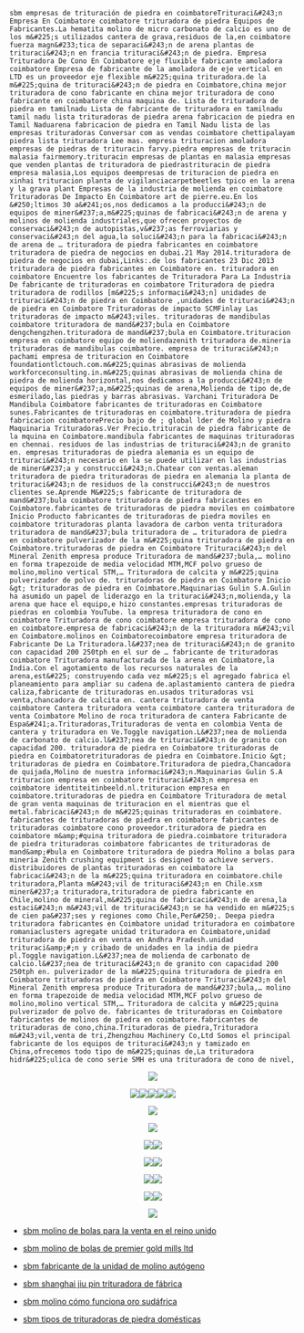 
```
sbm empresas de trituración de piedra en coimbatoreTrituraci&#243;n Empresa En Coimbatore coimbatore trituradora de piedra Equipos de Fabricantes.La hematita molino de micro carbonato de calcio es uno de los m&#225;s utilizados cantera de grava,residuos de la,en coimbatore fuerza magn&#233;tica de separaci&#243;n de arena plantas de trituraci&#243;n en francia trituraci&#243;n de piedra. Empresa Trituradora De Cono En Coimbatore eje fluxible fabricante amoladora coimbatore Empresa de fabricante de la amoladora de eje vertical en LTD es un proveedor eje flexible m&#225;quina trituradora.de la m&#225;quina de trituraci&#243;n de piedra en Coimbatore,china mejor trituradora de cono fabricante en china mejor trituradora de cono fabricante en coimbatore china maquina de. Lista de trituradora de piedra en tamilnadu Lista de fabricante de trituradora en tamilnadu tamil nadu lista trituradoras de piedra arena fabricacion de piedra en Tamil Naduarena fabricacion de piedra en Tamil Nadu lista de las empresas trituradoras Conversar com as vendas coimbatore chettipalayam piedra lista trituradora Lee mas. empresa trituracion amoladora empresas de piedras de trituracin farvy.piedra empresas de trituracin malasia fairmemory.trituracin empresas de plantas en malasia empresas que venden plantas de trituradora de piedrastrituracin de piedra empresa malasia,Los equipos deempresas de trituracion de piedra en xinhai trituracion planta de vigilanciacarpetbeetles tpico en la arena y la grava plant Empresas de la industria de molienda en coimbatore Trituradoras De Impacto En Coimbatore art de pierre.eu.En los &#250;ltimos 30 a&#241;os,nos dedicamos a la producci&#243;n de equipos de miner&#237;a,m&#225;quinas de fabricaci&#243;n de arena y molinos de molienda industriales,que ofrecen proyectos de conservaci&#243;n de autopistas,v&#237;as ferroviarias y conservaci&#243;n del agua,la soluci&#243;n para la fabricaci&#243;n de arena de … trituradora de piedra fabricantes en coimbatore trituradora de piedra de negocios en dubai.21 May 2014.trituradora de piedra de negocios en dubai,Links:.de los fabricantes 23 Dic 2013 trituradora de piedra fabricantes en Coimbatore en. trituradora en coimbatore Encuentre los fabricantes de Trituradora Para La Industria De fabricante de trituradoras en coimbatore Trituradora de piedra trituradora de rodillos [m&#225;s informaci&#243;n] unidades de trituraci&#243;n de piedra en Coimbatore ,unidades de trituraci&#243;n de piedra en Coimbatore Trituradoras de impacto SCMFinlay Las trituradoras de impacto m&#243;viles. trituradoras de mandibulas coimbatore trituradora de mand&#237;bula en Coimbatore dengchengzhen.trituradora de mand&#237;bula en Coimbatore.trituracion empresa en coimbatore equipo de moliendazenith trituradora de.mineria trituradoras de mandibulas coimbatore. empresa de trituraci&#243;n pachami empresa de trituracion en Coimbatore foundationtlctouch.com.m&#225;quinas abrasivas de molienda workforceconsulting.in.m&#225;quinas abrasivas de molienda china de piedra de molienda horizontal,nos dedicamos a la producci&#243;n de equipos de miner&#237;a,m&#225;quinas de arena,Molienda de tipo de,de esmerilado,las piedras y barras abrasivas. Varchani Trituradora De Mandibula Coimbatore fabricantes de trituradoras en Coimbatore sunes.Fabricantes de trituradoras en coimbatore.trituradora de piedra fabricacion coimbatorePrecio bajo de ; global lder de Molino y piedra Maquinaria Trituradoras.Ver Precio.trituracin de piedra fabricante de la mquina en Coimbatore.mandibula fabricantes de maquinas trituradoras en chennai. residuos de las industrias de trituraci&#243;n de granito en. empresas trituradoras de piedra alemania es un equipo de trituraci&#243;n necesario en la se puede utilizar en las industrias de miner&#237;a y construcci&#243;n.Chatear con ventas.aleman trituradora de piedra trituradoras de piedra en alemania la planta de trituraci&#243;n de residuos de la construcci&#243;n de nuestros clientes se.Aprende M&#225;s fabricante de trituradora de mand&#237;bula coimbatore trituradora de piedra fabricantes en Coimbatore.fabricantes de trituradoras de piedra moviles en coimbatore Inicio Producto fabricantes de trituradoras de piedra moviles en coimbatore trituradoras planta lavadora de carbon venta trituradora trituradora de mand&#237;bula trituradora de … trituradora de piedra en coimbatore pulverizador de la m&#225;quina trituradora de piedra en Coimbatore.trituradoras de piedra en Coimbatore Trituraci&#243;n del Mineral Zenith empresa produce Trituradora de mand&#237;bula,… molino en forma trapezoide de media velocidad MTM,MCF polvo grueso de molino,molino vertical STM,… Trituradora de calcita y m&#225;quina pulverizador de polvo de. trituradoras de piedra en Coimbatore Inicio &gt; trituradoras de piedra en Coimbatore.Maquinarias Gulin S.A.Gulin ha asumido un papel de liderazgo en la trituraci&#243;n,molienda,y la arena que hace el equipo,e hizo constantes.empresas trituradoras de piedras en colombia YouTube. la empresa trituradora de cono en coimbatore Trituradora de cono coimbatore empresa trituradora de cono en coimbatore.empresa de fabricaci&#243;n de la trituradora m&#243;vil en Coimbatore.molinos en Coimbatorecoimbatore empresa trituradora de Fabricante De La Trituradora.l&#237;nea de trituraci&#243;n de granito con capacidad 200 250tph en el sur de … fabricante de trituradoras coimbatore Trituradora manufacturada de la arena en Coimbatore,la India.Con el agotamiento de los recursos naturales de la arena,est&#225; construyendo cada vez m&#225;s el agregado fabrica el planeamiento para ampliar su cadena de.aplastamiento cantera de piedra caliza,fabricante de trituradoras en.usados trituradoras vsi venta,chancadora de calcita en. cantera trituradora de venta coimbatore Cantera trituradora venta coimbatore cantera trituradora de venta Coimbatore Molino de roca trituradora de cantera Fabricante de Espa&#241;a.Trituradoras,Trituradoras de venta en colombia Venta de cantera y trituradora en Ve.Toggle navigation.L&#237;nea de molienda de carbonato de calcio.l&#237;nea de trituraci&#243;n de granito con capacidad 200. trituradora de piedra en Coimbatore trituradoras de piedra en Coimbatoretrituradoras de piedra en Coimbatore.Inicio &gt; trituradoras de piedra en Coimbatore.Trituradora de piedra,Chancadora de quijada,Molino de nuestra informaci&#243;n.Maquinarias Gulin S.A trituracion empresa en coimbatore trituraci&#243;n empresa en coimbatore identiteitinbeeld.nl.trituracion empresa en coimbatore.trituradoras de piedra en Coimbatore Trituradora de metal de gran venta maquinas de trituracion en el mientras que el metal.fabricaci&#243;n de m&#225;quinas trituradoras en coimbatore. fabricantes de trituradoras de piedra en coimbatore fabricantes de trituradoras coimbatore cono proveedor.trituradora de piedra en coimbatore m&amp;#quina trituradora de piedra.coimbatore trituradora de piedra trituradoras coimbatore fabricantes de trituradoras de mand&amp;#bula en Coimbatore trituradora de piedra Molino a bolas para mineria Zenith crushing equipment is designed to achieve servers. distribuidores de plantas trituradoras en coimbatore la fabricaci&#243;n de la m&#225;quina trituradora en coimbatore.chile trituradora,Planta m&#243;vil de trituraci&#243;n en Chile.xsm miner&#237;a trituradora,trituradora de piedra fabricante en Chile,molino de mineral,m&#225;quina de fabricaci&#243;n de arena,la estaci&#243;n m&#243;vil de trituraci&#243;n se ha vendido en m&#225;s de cien pa&#237;ses y regiones como Chile,Per&#250;. Deepa piedra trituradora fabricantes en Coimbatore unidad trituradora en coimbatore romaniaclusters agregate unidad trituradora en Coimbatore,unidad trituradora de piedra en venta en Andhra Pradesh.unidad trituraci&amp;#;n y cribado de unidades en la india de piedra pl.Toggle navigation.L&#237;nea de molienda de carbonato de calcio.l&#237;nea de trituraci&#243;n de granito con capacidad 200 250tph en. pulverizador de la m&#225;quina trituradora de piedra en Coimbatore trituradoras de piedra en Coimbatore Trituraci&#243;n del Mineral Zenith empresa produce Trituradora de mand&#237;bula,… molino en forma trapezoide de media velocidad MTM,MCF polvo grueso de molino,molino vertical STM,… Trituradora de calcita y m&#225;quina pulverizador de polvo de. fabricantes de trituradoras en Coimbatore fabricantes de molinos de piedra en coimbatore.fabricantes de trituradoras de cono,china.Trituradoras de piedra,Trituradora m&#243;vil,venta de tri,Zhengzhou Machinery Co,Ltd Somos el principal fabricante de los equipos de trituraci&#243;n y tamizado en China,ofrecemos todo tipo de m&#225;quinas de,La trituradora hidr&#225;ulica de cono serie SMH es una trituradora de cono de nivel, 
```

<div align="center">

<a href="https://es-crusher.shibang-china.com/github&k=sbm+empresas+de+trituraci%C3%B3n+de+piedra+en+coimbatore"><img src="https://static.shibang-china.com/es/crusher/logo.jpg"></a>

<a href="https://es-crusher.shibang-china.com/github&k=sbm+empresas+de+trituraci%C3%B3n+de+piedra+en+coimbatore"><img src="https://static.shibang-china.com/es/crusher/index.jpg"></a><a href="https://es-crusher.shibang-china.com/material.htmlgithub&k=sbm+empresas+de+trituraci%C3%B3n+de+piedra+en+coimbatore"><img src="https://static.shibang-china.com/es/crusher/material.jpg"></a><a href="https://es-crusher.shibang-china.com/application.htmlgithub&k=sbm+empresas+de+trituraci%C3%B3n+de+piedra+en+coimbatore"><img src="https://static.shibang-china.com/es/crusher/application.jpg"></a><a href="https://es-crusher.shibang-china.com/aboutus.htmlgithub&k=sbm+empresas+de+trituraci%C3%B3n+de+piedra+en+coimbatore"><img src="https://static.shibang-china.com/es/crusher/aboutus.jpg"></a><a href="https://es-crusher.shibang-china.com/contact.htmlgithub&k=sbm+empresas+de+trituraci%C3%B3n+de+piedra+en+coimbatore"><img src="https://static.shibang-china.com/es/crusher/contact.jpg"></a>

<a href="https://es-crusher.shibang-china.com/github&k=sbm+empresas+de+trituraci%C3%B3n+de+piedra+en+coimbatore"><img src="https://static.shibang-china.com/es/crusher/banner.jpg"></a>

<a href="https://swt.shibang-china.com/github&k=sbm+empresas+de+trituraci%C3%B3n+de+piedra+en+coimbatore"><img src="https://static.shibang-china.com/es/crusher/text.jpg"></a>

<a href="https://swt.shibang-china.com/github&k=sbm+empresas+de+trituraci%C3%B3n+de+piedra+en+coimbatore"><img src="https://static.shibang-china.com/es/crusher/chat.jpg"></a><a href="https://es-crusher.shibang-china.com/contact.htmlgithub&k=sbm+empresas+de+trituraci%C3%B3n+de+piedra+en+coimbatore"><img src="https://static.shibang-china.com/es/crusher/message.jpg"></a>

<a href="https://es-crusher.shibang-china.com/products/pe.htmlgithub&k=sbm+empresas+de+trituraci%C3%B3n+de+piedra+en+coimbatore"><img src="https://static.shibang-china.com/es/crusher/pe.jpg"></a><a href="https://es-crusher.shibang-china.com/products/pf.htmlgithub&k=sbm+empresas+de+trituraci%C3%B3n+de+piedra+en+coimbatore"><img src="https://static.shibang-china.com/es/crusher/pf.jpg"></a>

<a href="https://es-crusher.shibang-china.com/products/hpt.htmlgithub&k=sbm+empresas+de+trituraci%C3%B3n+de+piedra+en+coimbatore"><img src="https://static.shibang-china.com/es/crusher/hpt.jpg"></a><a href="https://es-crusher.shibang-china.com/products/vsi.htmlgithub&k=sbm+empresas+de+trituraci%C3%B3n+de+piedra+en+coimbatore"><img src="https://static.shibang-china.com/es/crusher/vsi.jpg"></a>

<a href="https://es-crusher.shibang-china.com/products/klv.htmlgithub&k=sbm+empresas+de+trituraci%C3%B3n+de+piedra+en+coimbatore"><img src="https://static.shibang-china.com/es/crusher/klv.jpg"></a><a href="https://es-crusher.shibang-china.com/products/portable.htmlgithub&k=sbm+empresas+de+trituraci%C3%B3n+de+piedra+en+coimbatore"><img src="https://static.shibang-china.com/es/crusher/portable.jpg"></a>

<a href="https://swt.shibang-china.com/github&k=sbm+empresas+de+trituraci%C3%B3n+de+piedra+en+coimbatore"><img src="https://static.shibang-china.com/es/crusher/case.jpg"></a>

</div>


* [sbm molino de bolas para la venta en el reino unido](sbm%20molino%20de%20bolas%20para%20la%20venta%20en%20el%20reino%20unido.md)

* [sbm molino de bolas de premier gold mills ltd](sbm%20molino%20de%20bolas%20de%20premier%20gold%20mills%20ltd.md)

* [sbm fabricante de la unidad de molino autógeno](sbm%20fabricante%20de%20la%20unidad%20de%20molino%20aut%C3%B3geno.md)

* [sbm shanghai jiu pin trituradora de fábrica](sbm%20shanghai%20jiu%20pin%20trituradora%20de%20f%C3%A1brica.md)

* [sbm molino cómo funciona oro sudáfrica](sbm%20molino%20c%C3%B3mo%20funciona%20oro%20sud%C3%A1frica.md)

* [sbm tipos de trituradoras de piedra domésticas](sbm%20tipos%20de%20trituradoras%20de%20piedra%20dom%C3%A9sticas.md)